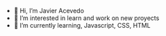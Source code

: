 - 👋 Hi, I’m Javier Acevedo
- 👀 I’m interested in learn and work on new proyects
- 🌱 I’m currently learning, Javascript, CSS, HTML

<!---
Javacefu/Javacefu is a ✨ special ✨ repository because its `README.md` (this file) appears on your GitHub profile.
You can click the Preview link to take a look at your changes.
--->
